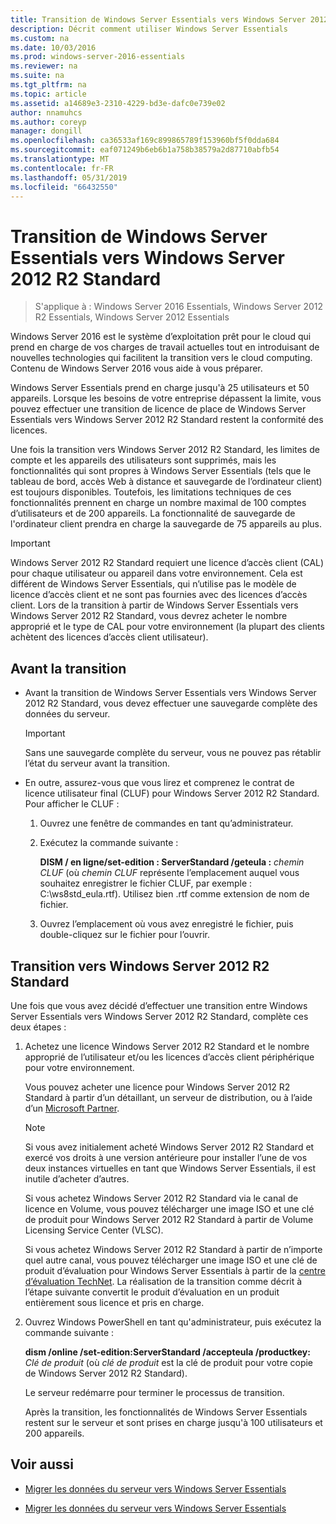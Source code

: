 ```yaml
---
title: Transition de Windows Server Essentials vers Windows Server 2012 R2 Standard
description: Décrit comment utiliser Windows Server Essentials
ms.custom: na
ms.date: 10/03/2016
ms.prod: windows-server-2016-essentials
ms.reviewer: na
ms.suite: na
ms.tgt_pltfrm: na
ms.topic: article
ms.assetid: a14689e3-2310-4229-bd3e-dafc0e739e02
author: nnamuhcs
ms.author: coreyp
manager: dongill
ms.openlocfilehash: ca36533af169c899865789f153960bf5f0dda684
ms.sourcegitcommit: eaf071249b6eb6b1a758b38579a2d87710abfb54
ms.translationtype: MT
ms.contentlocale: fr-FR
ms.lasthandoff: 05/31/2019
ms.locfileid: "66432550"
---
```

# <a name="transition-from-windows-server-essentials-to-windows-server-2012-r2-standard"></a>Transition de Windows Server Essentials vers Windows Server 2012 R2 Standard

>S'applique à : Windows Server 2016 Essentials, Windows Server 2012 R2 Essentials, Windows Server 2012 Essentials

Windows Server 2016 est le système d’exploitation prêt pour le cloud qui prend en charge de vos charges de travail actuelles tout en introduisant de nouvelles technologies qui facilitent la transition vers le cloud computing. Contenu de Windows Server 2016 vous aide à vous préparer.

 Windows Server Essentials prend en charge jusqu'à 25 utilisateurs et 50 appareils. Lorsque les besoins de votre entreprise dépassent la limite, vous pouvez effectuer une transition de licence de place de Windows Server Essentials vers Windows Server 2012 R2 Standard restent la conformité des licences.  
  
 Une fois la transition vers Windows Server 2012 R2 Standard, les limites de compte et les appareils des utilisateurs sont supprimés, mais les fonctionnalités qui sont propres à Windows Server Essentials (tels que le tableau de bord, accès Web à distance et sauvegarde de l’ordinateur client) est toujours disponibles. Toutefois, les limitations techniques de ces fonctionnalités prennent en charge un nombre maximal de 100 comptes d’utilisateurs et de 200 appareils. La fonctionnalité de sauvegarde de l'ordinateur client prendra en charge la sauvegarde de 75 appareils au plus.  
  
> [!IMPORTANT]
>   Windows Server 2012 R2 Standard requiert une licence d’accès client (CAL) pour chaque utilisateur ou appareil dans votre environnement. Cela est différent de Windows Server Essentials, qui n’utilise pas le modèle de licence d’accès client et ne sont pas fournies avec des licences d’accès client. Lors de la transition à partir de Windows Server Essentials vers Windows Server 2012 R2 Standard, vous devrez acheter le nombre approprié et le type de CAL pour votre environnement (la plupart des clients achètent des licences d’accès client utilisateur).  
  
## <a name="before-the-transition"></a>Avant la transition  
  
-   Avant la transition de Windows Server Essentials vers Windows Server 2012 R2 Standard, vous devez effectuer une sauvegarde complète des données du serveur.  
  
    > [!IMPORTANT]
    >  Sans une sauvegarde complète du serveur, vous ne pouvez pas rétablir l’état du serveur avant la transition.  
  
-   En outre, assurez-vous que vous lirez et comprenez le contrat de licence utilisateur final (CLUF) pour Windows Server 2012 R2 Standard. Pour afficher le CLUF :  
  
    1.  Ouvrez une fenêtre de commandes en tant qu’administrateur.  
  
    2.  Exécutez la commande suivante :  
  
         **DISM / en ligne/set-edition : ServerStandard /geteula :** *chemin CLUF* (où *chemin CLUF* représente l’emplacement auquel vous souhaitez enregistrer le fichier CLUF, par exemple : C:\ws8std_eula.rtf). Utilisez bien .rtf comme extension de nom de fichier.  
  
    3.  Ouvrez l’emplacement où vous avez enregistré le fichier, puis double-cliquez sur le fichier pour l’ouvrir.  
  
## <a name="transition-to--windows-server-2012-r2-standard"></a>Transition vers Windows Server 2012 R2 Standard  
 Une fois que vous avez décidé d’effectuer une transition entre Windows Server Essentials vers Windows Server 2012 R2 Standard, complète ces deux étapes :  
  
1. Achetez une licence Windows Server 2012 R2 Standard et le nombre approprié de l’utilisateur et/ou les licences d’accès client périphérique pour votre environnement.  
  
    Vous pouvez acheter une licence pour Windows Server 2012 R2 Standard à partir d’un détaillant, un serveur de distribution, ou à l’aide d’un [Microsoft Partner](https://pinpoint.microsoft.com/SelectCulture.aspx).  
  
   > [!NOTE]
   >  Si vous avez initialement acheté Windows Server 2012 R2 Standard et exercé vos droits à une version antérieure pour installer l’une de vos deux instances virtuelles en tant que Windows Server Essentials, il est inutile d’acheter d’autres.  
   >   
   >  Si vous achetez Windows Server 2012 R2 Standard via le canal de licence en Volume, vous pouvez télécharger une image ISO et une clé de produit pour Windows Server 2012 R2 Standard à partir de Volume Licensing Service Center (VLSC).  
   >   
   >  Si vous achetez Windows Server 2012 R2 Standard à partir de n’importe quel autre canal, vous pouvez télécharger une image ISO et une clé de produit d’évaluation pour Windows Server Essentials à partir de la [centre d’évaluation TechNet](https://technet.microsoft.com/evalcenter/jj659306.aspx). La réalisation de la transition comme décrit à l’étape suivante convertit le produit d’évaluation en un produit entièrement sous licence et pris en charge.  
  
2. Ouvrez Windows PowerShell en tant qu'administrateur, puis exécutez la commande suivante :  
  
    **dism /online /set-edition:ServerStandard /accepteula /productkey:** *Clé de produit* (où *clé de produit* est la clé de produit pour votre copie de Windows Server 2012 R2 Standard).  
  
    Le serveur redémarre pour terminer le processus de transition.  
  
   Après la transition, les fonctionnalités de Windows Server Essentials restent sur le serveur et sont prises en charge jusqu'à 100 utilisateurs et 200 appareils.  
  
## <a name="see-also"></a>Voir aussi  
  

-   [Migrer les données du serveur vers Windows Server Essentials](Migrate-Server-Data-to-Windows-Server-Essentials.md)

-   [Migrer les données du serveur vers Windows Server Essentials](../migrate/Migrate-Server-Data-to-Windows-Server-Essentials.md)

